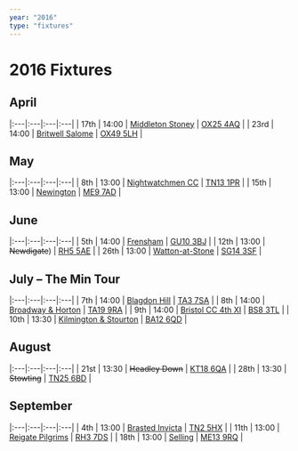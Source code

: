 ```yaml
---
year: "2016"
type: "fixtures"
---
```


# 2016 Fixtures

## April

|:---|:---|:---|:---|
| 17th | 14:00 | [Middleton Stoney](2016-middleton-stoney) | [OX25 4AQ](https//goo.gl/maps/2oHFhgW7cVt) |
| 23rd | 14:00 | [Britwell Salome](2016-britwell-salome) | [OX49 5LH](https://www.google.co.uk/maps/@51.6319621,-1.0333799,18z) |

## May

|:---|:---|:---|:---|
| 8th | 13:00 | [Nightwatchmen CC](2016-nightwatchmen) | [TN13 1PR](https://goo.gl/maps/JefoWDSusHs) |
| 15th | 13:00 | [Newington](2016-newington) | [ME9 7AD](https://goo.gl/maps/t473ZxQqr142) |

## June

|:---|:---|:---|:---|
| 5th | 14:00 | [Frensham](2016-frensham) | [GU10 3BJ](https//goo.gl/maps/xBUZvPU1vnK2) |
| 12th | 13:00 | <del>Newdigate</del>) | [RH5 5AE](http://goo.gl/maps/2RKzj) |
| 26th | 13:00 | [Watton-at-Stone](2016-watton-at-stone) | [SG14 3SF](https://goo.gl/maps/2oHFhgW7cVt) |

## July – The Min Tour

|:---|:---|:---|:---|
| 7th | 14:00 | [Blagdon Hill](2016-blagdon-hill) | [TA3 7SA](https//goo.gl/maps/H6iLZLNcja12) |
| 8th | 14:00 | [Broadway & Horton](2016-broadway-and-horton) | [TA19 9RA](https//goo.gl/maps/hVamJL8if6v) |
| 9th | 14:00 | [Bristol CC 4th XI](2016-bristol) | [BS8 3TL](http://tinyurl.com/q9t3bma) |
| 10th | 13:30 | [Kilmington & Stourton](2016-kilmington-and-stourton) | [BA12 6QD](https://goo.gl/maps/6q53XChZh9A2) |


## August

|:---|:---|:---|:---|
| 21st | 13:30 | <del>Headley Down</del> | [KT18 6QA](https://goo.gl/maps/pn4ojVfCN722) |
| 28th | 13:30 | <del>Stowting</del> | [TN25 6BD](https//goo.gl/maps/5KNmaMe6Wb422) |


## September

|:---|:---|:---|:---|
| 4th | 13:00 | [Brasted Invicta](2016-brasted-invicta) | [TN2 5HX](https://goo.gl/maps/wC8nxBrVNym) |
| 11th | 13:00 | [Reigate Pilgrims](2016-reigate-pilgrims) | [RH3 7DS](https//goo.gl/maps/APtKSjuaQ5v) |
| 18th | 13:00 | [Selling](2016-selling) | [ME13 9RQ](https//goo.gl/maps/QeLhjBkEbJr) |
